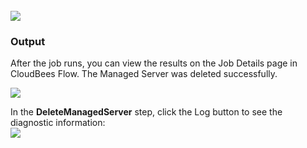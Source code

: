 <br />
<img src="../../plugins/EC-WebLogic/images/DeleteMangedServer/EC-WLSDeleteManagedServer2.png" />

<h3>Output</h3>
<p>After the job runs, you can view the results on the Job Details page in CloudBees Flow. The Managed Server was deleted successfully.</p>
<img src="../../plugins/EC-WebLogic/images/DeleteMangedServer/EC-WLSDeleteManagedServer3.png" />
<p>In the <b>DeleteManagedServer</b> step, click the Log button to see the diagnostic information:
<br />
<img src="../../plugins/EC-WebLogic/images/DeleteMangedServer/EC-WLSDeleteManagedServer4.png" />
</p>
